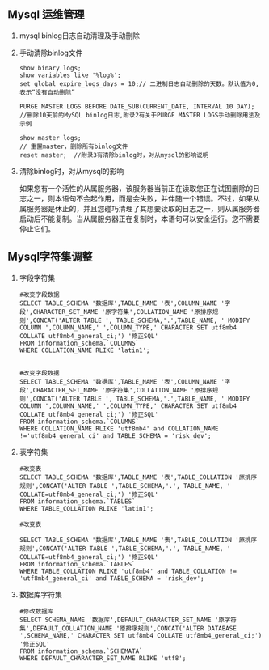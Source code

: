 ## Mysql 运维管理

1. mysql binlog日志自动清理及手动删除

2. 手动清除binlog文件

   ```
   show binary logs;
   show variables like '%log%';
   set global expire_logs_days = 10;// 二进制日志自动删除的天数。默认值为0,表示“没有自动删除”
   ```

   ```
   PURGE MASTER LOGS BEFORE DATE_SUB(CURRENT_DATE, INTERVAL 10 DAY);   //删除10天前的MySQL binlog日志,附录2有关于PURGE MASTER LOGS手动删除用法及示例
   
   show master logs;
   // 重置master，删除所有binlog文件
   reset master;  //附录3有清除binlog时，对从mysql的影响说明
   ```

   

3. 清除binlog时，对从mysql的影响

   如果您有一个活性的从属服务器，该服务器当前正在读取您正在试图删除的日志之一，则本语句不会起作用，而是会失败，并伴随一个错误。不过，如果从属服务器是休止的，并且您碰巧清理了其想要读取的日志之一，则从属服务器启动后不能复制。当从属服务器正在复制时，本语句可以安全运行。您不需要停止它们。

   



## Mysql字符集调整

1. 字段字符集

   ```
   #改变字段数据
   SELECT TABLE_SCHEMA '数据库',TABLE_NAME '表',COLUMN_NAME '字段',CHARACTER_SET_NAME '原字符集',COLLATION_NAME '原排序规则',CONCAT('ALTER TABLE ', TABLE_SCHEMA,'.',TABLE_NAME, ' MODIFY COLUMN ',COLUMN_NAME,' ',COLUMN_TYPE,' CHARACTER SET utf8mb4 COLLATE utf8mb4_general_ci;') '修正SQL'
   FROM information_schema.`COLUMNS` 
   WHERE COLLATION_NAME RLIKE 'latin1';
   
   
   #改变字段数据
   SELECT TABLE_SCHEMA '数据库',TABLE_NAME '表',COLUMN_NAME '字段',CHARACTER_SET_NAME '原字符集',COLLATION_NAME '原排序规则',CONCAT('ALTER TABLE ', TABLE_SCHEMA,'.',TABLE_NAME, ' MODIFY COLUMN ',COLUMN_NAME,' ',COLUMN_TYPE,' CHARACTER SET utf8mb4 COLLATE utf8mb4_general_ci;') '修正SQL'
   FROM information_schema.`COLUMNS` 
   WHERE COLLATION_NAME RLIKE 'utf8mb4' and COLLATION_NAME !='utf8mb4_general_ci' and TABLE_SCHEMA = 'risk_dev';
   ```

   

2. 表字符集

   ```
   #改变表
   SELECT TABLE_SCHEMA '数据库',TABLE_NAME '表',TABLE_COLLATION '原排序规则',CONCAT('ALTER TABLE ',TABLE_SCHEMA,'.', TABLE_NAME, ' COLLATE=utf8mb4_general_ci;') '修正SQL'
   FROM information_schema.`TABLES`
   WHERE TABLE_COLLATION RLIKE 'latin1';
   
   #改变表
   
   SELECT TABLE_SCHEMA '数据库',TABLE_NAME '表',TABLE_COLLATION '原排序规则',CONCAT('ALTER TABLE ',TABLE_SCHEMA,'.', TABLE_NAME, ' COLLATE=utf8mb4_general_ci;') '修正SQL'
   FROM information_schema.`TABLES`
   WHERE TABLE_COLLATION RLIKE 'utf8mb4' and TABLE_COLLATION != 'utf8mb4_general_ci' and TABLE_SCHEMA = 'risk_dev';
   ```

   

3. 数据库字符集

   ```
   #修改数据库
   SELECT SCHEMA_NAME '数据库',DEFAULT_CHARACTER_SET_NAME '原字符集',DEFAULT_COLLATION_NAME '原排序规则',CONCAT('ALTER DATABASE ',SCHEMA_NAME,' CHARACTER SET utf8mb4 COLLATE utf8mb4_general_ci;') '修正SQL'
   FROM information_schema.`SCHEMATA`
   WHERE DEFAULT_CHARACTER_SET_NAME RLIKE 'utf8';
   ```

   

   